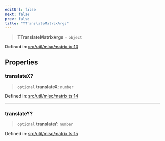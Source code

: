 ```yaml
---
editUrl: false
next: false
prev: false
title: "TTranslateMatrixArgs"
---
```


> **TTranslateMatrixArgs** = `object`

Defined in: [src/util/misc/matrix.ts:13](https://github.com/fabricjs/fabric.js/blob/977f797255d8c56b5b68360b0d45bed33697d2e8/src/util/misc/matrix.ts#L13)

## Properties

### translateX?

> `optional` **translateX**: `number`

Defined in: [src/util/misc/matrix.ts:14](https://github.com/fabricjs/fabric.js/blob/977f797255d8c56b5b68360b0d45bed33697d2e8/src/util/misc/matrix.ts#L14)

***

### translateY?

> `optional` **translateY**: `number`

Defined in: [src/util/misc/matrix.ts:15](https://github.com/fabricjs/fabric.js/blob/977f797255d8c56b5b68360b0d45bed33697d2e8/src/util/misc/matrix.ts#L15)
